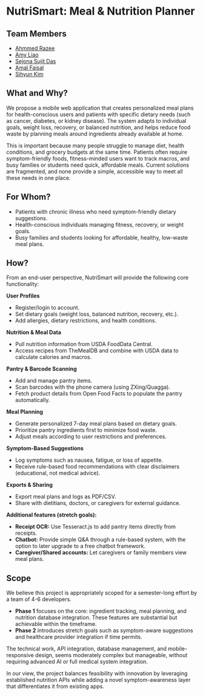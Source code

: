 # NutriSmart: Meal & Nutrition Planner

## Team Members
- [Ahmmed Razee](https://github.com/ErazeerHead04)  
- [Amy Liao](https://github.com/Amyliao0)  
- [Sejona Sujit Das](https://github.com/sejonasdas)  
- [Amal Faisal](https://github.com/amal-faisal)  
- [Sihyun Kim](https://github.com/sihyunlkim)  


## What and Why?
We propose a mobile web application that creates personalized meal plans for health-conscious users and patients with specific dietary needs (such as cancer, diabetes, or kidney disease). The system adapts to individual goals, weight loss, recovery, or balanced nutrition, and helps reduce food waste by planning meals around ingredients already available at home.

This is important because many people struggle to manage diet, health conditions, and grocery budgets at the same time. Patients often require symptom-friendly foods, fitness-minded users want to track macros, and busy families or students need quick, affordable meals. Current solutions are fragmented, and none provide a simple, accessible way to meet all these needs in one place.

## For Whom?
- Patients with chronic illness who need symptom-friendly dietary suggestions.  
- Health-conscious individuals managing fitness, recovery, or weight goals.  
- Busy families and students looking for affordable, healthy, low-waste meal plans.  

## How?
From an end-user perspective, NutriSmart will provide the following core functionality:

**User Profiles**
- Register/login to account.  
- Set dietary goals (weight loss, balanced nutrition, recovery, etc.).  
- Add allergies, dietary restrictions, and health conditions.  

**Nutrition & Meal Data**
- Pull nutrition information from USDA FoodData Central.  
- Access recipes from TheMealDB and combine with USDA data to calculate calories and macros.  

**Pantry & Barcode Scanning**
- Add and manage pantry items.  
- Scan barcodes with the phone camera (using ZXing/Quagga).  
- Fetch product details from Open Food Facts to populate the pantry automatically.  

**Meal Planning**
- Generate personalized 7-day meal plans based on dietary goals.  
- Prioritize pantry ingredients first to minimize food waste.  
- Adjust meals according to user restrictions and preferences.  

**Symptom-Based Suggestions**
- Log symptoms such as nausea, fatigue, or loss of appetite.  
- Receive rule-based food recommendations with clear disclaimers (educational, not medical advice).  

**Exports & Sharing**
- Export meal plans and logs as PDF/CSV.  
- Share with dietitians, doctors, or caregivers for external guidance.  

 

**Additional features (stretch goals):**
- **Receipt OCR:** Use Tesseract.js to add pantry items directly from receipts.  
- **Chatbot:** Provide simple Q&A through a rule-based system, with the option to later upgrade to a free chatbot framework.  
- **Caregiver/Shared accounts:** Let caregivers or family members view meal plans.  


## Scope
We believe this project is appropriately scoped for a semester-long effort by a team of 4-6 developers.  

- **Phase 1** focuses on the core: ingredient tracking, meal planning, and nutrition database integration. These features are substantial but achievable within the timeframe.  
- **Phase 2** introduces stretch goals such as symptom-aware suggestions and healthcare provider integration if time permits.  

The technical work, API integration, database management, and mobile-responsive design, seems moderately complex but manageable, without requiring advanced AI or full medical system integration.  

In our view, the project balances feasibility with innovation by leveraging established nutrition APIs while adding a novel symptom-awareness layer that differentiates it from existing apps.  
